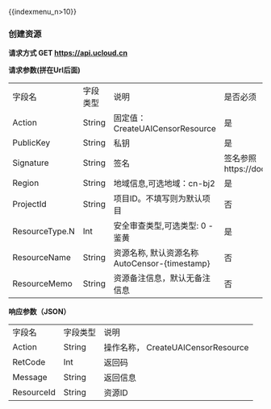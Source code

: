 {{indexmenu_n>10}}

### 创建资源

**请求方式 GET <https://api.ucloud.cn>**

**请求参数(拼在Url后面)**

|                |        |                                    |                                                  |
| -------------- | ------ | ---------------------------------- | ------------------------------------------------ |
| 字段名            | 字段类型   | 说明                                 | 是否必须                                             |
| Action         | String | 固定值：CreateUAICensorResource        | 是                                                |
| PublicKey      | String | 私钥                                 | 是                                                |
| Signature      | String | 签名                                 | 签名参照https://docs.ucloud.cn/api/summary/signature |
| Region         | String | 地域信息,可选地域：cn-bj2                   | 是                                                |
| ProjectId      | String | 项目ID。不填写则为默认项目                     | 否                                                |
| ResourceType.N | Int    | 安全审查类型,可选类型: 0 - 鉴黄                | 是                                                |
| ResourceName   | String | 资源名称, 默认资源名称AutoCensor-{timestamp} | 否                                                |
| ResourceMemo   | String | 资源备注信息，默认无备注信息                     | 否                                                |

**响应参数（JSON）**

|            |        |                               |
| ---------- | ------ | ----------------------------- |
| 字段名        | 字段类型   | 说明                            |
| Action     | String | 操作名称， CreateUAICensorResource |
| RetCode    | Int    | 返回码                           |
| Message    | String | 返回信息                          |
| ResourceId | String | 资源ID                          |
